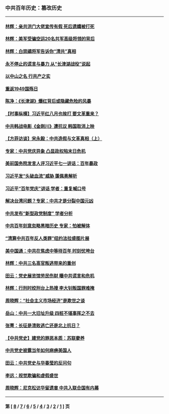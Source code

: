 ### 中共百年历史：篡改历史
---
#### [林辉：亲共洪门大佬宣传有假 死后遗孀被打死](../../pages/nf1176115/n14057205.md?09240430) 
#### [林辉：美军受骗空运20名共军高级将领的背后](../../pages/nf1176115/n14052185.md?09240430) 
#### [林辉：白崇禧将军告诉你“清共”真相](../../pages/nf1176115/n14044216.md?09240430) 
#### [永不停止的谎言与暴力 从“长津湖战役”说起](../../pages/nf1176115/n13494094.md?09240430) 
#### [以中山之名 行共产之实](../../pages/nf1176115/n13346437.md?09240430) 
#### [重返1949国殇日](../../pages/nf1176115/n13346372.md?09240430) 
#### [陈净：《长津湖》爆红背后或隐藏危险的风暴](../../pages/nf1176115/n13314364.md?09240430) 
#### [【时事纵横】习近平红八月也挨打 要文革重来？](../../pages/nf1176115/n13231393.md?09240430) 
#### [中共韩战电影《金刚川》遭抗议 韩国取消上映](../../pages/nf1176115/n13219114.md?09240430) 
#### [【方菲访谈】宋永毅：中共造假与文革真相（上）](../../pages/nf1176115/n13200760.md?09240430) 
#### [专家：中共党庆异象 凸显政权陷末日危机](../../pages/nf1176115/n13067084.md?09240430) 
#### [美前国务院发言人评习近平七一讲话：百年暴政](../../pages/nf1176115/n13066986.md?09240430) 
#### [习近平发“头破血流”威胁 蓬佩奥解析](../../pages/nf1176115/n13063604.md?09240430) 
#### [习近平“百年党庆”讲话 学者：重复喊口号](../../pages/nf1176115/n13061411.md?09240430) 
#### [解决台湾问题？专家：中共才是分裂中国元凶](../../pages/nf1176115/n13060811.md?09240430) 
#### [中共发布“新型政党制度” 学者分析](../../pages/nf1176115/n13056354.md?09240430) 
#### [中共百年刻意忽略黑暗历史 专家：怕被解体](../../pages/nf1176115/n13056056.md?09240430) 
#### [“清算中共百年反人类罪”纽约法拉盛图片展](../../pages/nf1176115/n13052220.md?09240430) 
#### [美中国通：中共在焦虑中等待百年 时刻忧垮台](../../pages/nf1176115/n13048820.md?09240430) 
#### [林辉：中共三名高官叛逃带来的重创](../../pages/nf1176115/n13035206.md?09240430) 
#### [田云：党史展览馆劳民伤财 曝中共谎言和危机](../../pages/nf1176115/n13033900.md?09240430) 
#### [林辉：行刑时绞刑台上热搜 李大钊叛国罪难掩](../../pages/nf1176115/n13031965.md?09240430) 
#### [周晓辉：“社会主义市场经济”是欺世之谈](../../pages/nf1176115/n13024090.md?09240430) 
#### [岳山：中共一大旧址升级 四桩不堪事挥之不去](../../pages/nf1176115/n13021697.md?09240430) 
#### [张菁：长征是溃败逃亡还是北上抗日？](../../pages/nf1176115/n13020585.md?09240430) 
#### [【中共党史】建党的罪恶本质：苏联豢养](../../pages/nf1176115/n13011888.md?09240430) 
#### [中共党史披露当年如何麻痹美国人](../../pages/nf1176115/n12966400.md?09240430) 
#### [田云：中共党史与华春莹的反问句](../../pages/nf1176115/n12765178.md?09240430) 
#### [李远：视觉欺骗和虚假盛世](../../pages/nf1176115/n12993376.md?09240430) 
#### [周晓辉：尼克松访华留遗害 中共入联合国有内幕](../../pages/nf1176115/n12991422.md?09240430) 

---
#### 第 [ [8](./8.md?09240430) / [7](./7.md?09240430) / [6](./6.md?09240430) / [5](./5.md?09240430) / [4](./4.md?09240430) / [3](./3.md?09240430) / [2](./2.md?09240430) / [1](./1.md?09240430) ] 页

